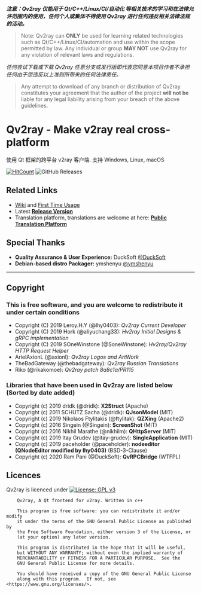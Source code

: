 ***注意：Qv2ray 仅能用于 Qt/C++/Linux/CI/自动化 等相关技术的学习和在法律允许范围内的使用，任何个人或集体不得使用 Qv2ray 进行任何违反相关法律法规的活动。***

> Note: Qv2ray can **ONLY** be used for learning related technologies such as Qt/C++/Linux/CI/automation and use within the scope permitted by law. Any individual or group **MAY NOT** use Qv2ray for any violation of relevant laws and regulations.

*任何尝试下载或下载 Qv2ray 任意分支或发行版即代表您同意本项目作者不承担任何由于您违反以上准则所带来的任何法律责任。*

> Any attempt to download of any branch or distribution of Qv2ray constitutes your agreement that the author of the project **will not be** liable for any legal liability arising from your breach of the above guidelines.

# Qv2ray - Make v2ray real cross-platform

使用 Qt 框架的跨平台 v2ray 客户端. 支持 Windows, Linux, macOS

[![HitCount](http://hits.dwyl.io/Qv2ray/Qv2ray.svg)](http://hits.dwyl.io/Qv2ray/Qv2ray) ![GitHub Releases](https://img.shields.io/github/downloads/Qv2ray/Qv2ray/latest/total?style=flat-square)

## Related Links
 - [Wiki](https://github.com/Qv2ray/Qv2ray/wiki) and [First Time Usage](https://github.com/Qv2ray/Qv2ray/wiki/Getting-Started)
 - Latest **[Release Version](https://github.com/Qv2ray/Qv2ray/releases/latest)**
 - Translation platform, translations are welcome at here: **[Public Translation Platform](https://www.transifex.com/qv2ray/qv2ray)**

## Special Thanks
- **Quality Assurance & User Experience:** DuckSoft [@DuckSoft](https://github.com/DuckSoft/)
- **Debian-based distro Packager:** ymshenyu [@ymshenyu](https://github.com/ymshenyu)

-------------------------------

## Copyright
### This is free software, and you are welcome to redistribute it under certain conditions
- Copyright (C) 2019 Leroy.H.Y (@lhy0403): *Qv2ray Current Developer*
- Copyright (C) 2019 Hork (@aliyuchang33): *Hv2ray Initial Designs & gRPC implementation*
- Copyright (C) 2019 SOneWinstone (@SoneWinstone): *Hv2ray/Qv2ray HTTP Request Helper*
- ArielAxionL (@axionl): *Qv2ray Logos and ArtWork*
- TheBadGateway (@thebadgateway): *Qv2ray Russian Translations*
- Riko (@rikakomoe): *Qv2ray patch 8a8c1a/PR115*

### Libraries that have been used in Qv2ray are listed below (Sorted by date added)
- Copyright (c) 2019 dridk (@dridk): **X2Struct** (Apache)
- Copyright (c) 2011 SCHUTZ Sacha (@dridk): **QJsonModel** (MIT)
- Copyright (c) 2019 Nikolaos Ftylitakis (@ftylitak): **QZXing** (Apache2)
- Copyright (c) 2016 Singein (@Singein): **ScreenShot** (MIT)
- Copyright (c) 2016 Nikhil Marathe (@nikhilm): **QHttpServer** (MIT)
- Copyright (c) 2019 Itay Grudev (@itay-grudev): **SingleApplication** (MIT)
- Copyright (c) 2019 paceholder (@paceholder): **nodeeditor (QNodeEditor modified by lhy0403)** (BSD-3-Clause)
- Copyright (c) 2020 Ram Pani (@DuckSoft): **QvRPCBridge** (WTFPL)

## Licences

Qv2ray is licenced under [![License: GPL v3](https://img.shields.io/badge/License-GPL%20v3-blue.svg)](https://www.gnu.org/licenses/gpl-3.0) 

```
    Qv2ray, A Qt frontend for v2ray. Written in c++

    This program is free software: you can redistribute it and/or modify
    it under the terms of the GNU General Public License as published by
    the Free Software Foundation, either version 3 of the License, or
    (at your option) any later version.

    This program is distributed in the hope that it will be useful,
    but WITHOUT ANY WARRANTY; without even the implied warranty of
    MERCHANTABILITY or FITNESS FOR A PARTICULAR PURPOSE.  See the
    GNU General Public License for more details.

    You should have received a copy of the GNU General Public License
    along with this program.  If not, see <https://www.gnu.org/licenses/>.
```
